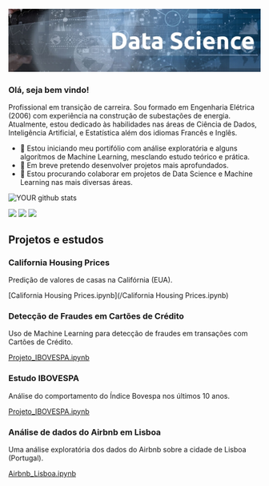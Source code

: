 <p align="top">
  <img src="banner.jpg">
</p>                                          


### Olá, seja bem vindo!
Profissional em transição de carreira. 
Sou formado em Engenharia Elétrica (2006) com experiência na construção de subestações de energia. Atualmente, estou dedicado às habilidades nas áreas de Ciência de Dados, Inteligência Artificial, e Estatística além dos idiomas Francês e Inglês.

- 🔭 Estou iniciando meu portifólio com análise exploratória e alguns algorítmos de Machine Learning, mesclando estudo teórico e prática.
- 🌱 Em breve pretendo desenvolver projetos mais aprofundados.
- 🤝 Estou procurando colaborar em projetos de Data Science e Machine Learning nas mais diversas áreas.
                                             
![YOUR github stats](https://github-readme-stats.vercel.app/api?username=filipelyrio)
                                             
[<img src="https://img.shields.io/badge/linkedin-%230077B5.svg?&style=for-the-badge&logo=linkedin&logoColor=white" />](https://www.linkedin.com/in/filipelyrio/) [<img src = "https://img.shields.io/badge/instagram-%23E4405F.svg?&style=for-the-badge&logo=instagram&logoColor=white">](https://www.instagram.com/filipelyrio/) [<img src = "https://img.shields.io/badge/facebook-%231877F2.svg?&style=for-the-badge&logo=facebook&logoColor=white">](https://www.facebook.com/filipelyrio)

## Projetos e estudos



### California Housing Prices
Predição de valores de casas na Califórnia (EUA).

[California Housing Prices.ipynb](/California Housing Prices.ipynb)

### Detecção de Fraudes em Cartões de Crédito 
Uso de Machine Learning para detecção de fraudes em transações com Cartões de Crédito.

[Projeto_IBOVESPA.ipynb](/Detecção_de_Fraudes_em_Cartões_de_Crédito.ipynb)

### Estudo IBOVESPA 
Análise do comportamento do Índice Bovespa nos últimos 10 anos.

[Projeto_IBOVESPA.ipynb](/Projeto_IBOVESPA.ipynb)

### Análise de dados do Airbnb em Lisboa 
Uma análise exploratória dos dados do Airbnb sobre a cidade de Lisboa (Portugal).

[Airbnb_Lisboa.ipynb](/Airbnb_Lisboa_final.ipynb)



